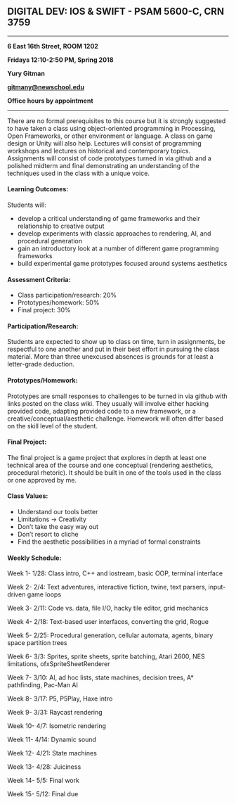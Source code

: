 ## DIGITAL DEV: IOS & SWIFT - PSAM 5600-C, CRN 3759

---

**6 East 16th Street, ROOM 1202**

**Fridays 12:10-2:50 PM, Spring 2018**

**Yury Gitman**

**gitmany@newschool.edu**

**Office hours by appointment**

---

There are no formal prerequisites to this course but it is strongly suggested to have taken a class using object-oriented programming in Processing, Open Frameworks, or other environment or language. A class on game design or Unity will also help. Lectures will consist of programming workshops and lectures on historical and contemporary topics. Assignments will consist of code prototypes turned in via github and a polished midterm and final demonstrating an understanding of the techniques used in the class with a unique voice. 

#### Learning Outcomes: 

Students will:

* develop a critical understanding of game frameworks and their relationship to creative output
* develop experiments with classic approaches to rendering, AI, and procedural generation
* gain an introductory look at a number of different game programming frameworks
* build experimental game prototypes focused around systems aesthetics 

#### Assessment Criteria:	

* Class participation/research: 20%
* Prototypes/homework: 50%
* Final project: 30%

#### Participation/Research: 

Students are expected to show up to class on time, turn in assignments, be respectful to one another and put in their best effort in pursuing the class material. More than three unexcused absences is grounds for at least a letter-grade deduction.

#### Prototypes/Homework: 

Prototypes are small responses to challenges to be turned in via github with links posted on the class wiki. They usually will involve either hacking provided code, adapting provided code to a new framework, or a creative/conceptual/aesthetic challenge. Homework will often differ based on the skill level of the student.

#### Final Project: 

The final project is a game project that explores in depth at least one technical area of the course and one conceptual (rendering aesthetics, procedural rhetoric). It should be built in one of the tools used in the class or one approved by me.

#### Class Values:

* Understand our tools better
* Limitations -> Creativity
* Don’t take the easy way out
* Don’t resort to cliche
* Find the aesthetic possibilities in a myriad of formal constraints

#### Weekly Schedule:

Week 1- 1/28: Class intro, C++ and iostream, basic OOP, terminal interface

Week 2- 2/4: Text adventures, interactive fiction, twine, text parsers, input-driven game loops

Week 3- 2/11: Code vs. data, file I/O, hacky tile editor, grid mechanics

Week 4- 2/18: Text-based user interfaces, converting the grid, Rogue

Week 5- 2/25: Procedural generation, cellular automata, agents, binary space partition trees

Week 6- 3/3: Sprites, sprite sheets, sprite batching, Atari 2600, NES limitations, ofxSpriteSheetRenderer

Week 7- 3/10: AI, ad hoc lists, state machines, decision trees, A* pathfinding, Pac-Man AI

Week 8- 3/17: P5, P5Play, Haxe intro

Week 9- 3/31: Raycast rendering

Week 10- 4/7: Isometric rendering

Week 11- 4/14: Dynamic sound

Week 12- 4/21: State machines

Week 13- 4/28: Juiciness

Week 14- 5/5: Final work

Week 15- 5/12: Final due
